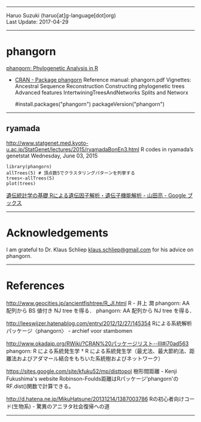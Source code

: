 ----------

Haruo Suzuki (haruo[at]g-language[dot]org)  
Last Update: 2017-04-29

----------

# phangorn
[phangorn: Phylogenetic Analysis in R](https://www.ncbi.nlm.nih.gov/pubmed/21169378)

- [CRAN - Package phangorn](https://cran.r-project.org/web/packages/phangorn/index.html)
Reference manual:	phangorn.pdf
Vignettes:	Ancestral Sequence Reconstruction
Constructing phylogenetic trees
Advanced features
IntertwiningTreesAndNetworks
Splits and Networx

	#install.packages("phangorn")
	packageVersion("phangorn")

----------
## ryamada

http://www.statgenet.med.kyoto-u.ac.jp/StatGenet/lectures/2015/ryamadaBonEn3.html
R codes in ryamada’s genetstat
Wednesday, June 03, 2015

	library(phangorn)
	allTrees(5) # 頂点数5でクラスタリングパターンを列挙する
	trees<-allTrees(5)
	plot(trees)

[遺伝統計学の基礎 Rによる遺伝因子解析・遺伝子機能解析 - 山田亮 - Google ブックス](https://books.google.co.jp/books?id=rFNoBRSp-jwC&pg=PA282&lpg=PA282&dq=phangorn&source=bl&ots=iV3t-Fwghf&sig=kO84v37QnCl0LoWMe9oAaVvAwho&hl=ja&sa=X&ved=0ahUKEwjp5deIyNbTAhUHzbwKHTC2AuIQ6AEISzAI#v=onepage&q=phangorn&f=false)

----------

# Acknowledgements
I am grateful to Dr. Klaus Schliep <klaus.schliep@gmail.com> for his advice on phangorn.

----------
# References

http://www.geocities.jp/ancientfishtree/R_JI.html
R - 井上 潤
phangorn: AA 配列から BS 値付き NJ tree を得る．
phangorn: AA 配列から NJ tree を得る．

http://leeswijzer.hatenablog.com/entry/2012/12/27/145354
Rによる系統解析パッケージ〈phangorn〉 - archief voor stambomen

http://www.okadajp.org/RWiki/?CRAN%20パッケージリスト--III#j70ad563
phangorn: R による系統発生学 †
R による系統発生学（最尤法、最大節約法、距離法およびアダマール結合をもちいた系統樹およびネットワーク）

https://sites.google.com/site/kfuku52/mp/disttopol
樹形間距離 - Kenji Fukushima's website
Robinson-Foulds距離はRパッケージ'phangorn'のRF.dist()関数で計算できる。

http://d.hatena.ne.jp/MikuHatsune/20131214/1387003786
Rの初心者向けコード(生物系) - 驚異のアニヲタ社会復帰への道

----------
